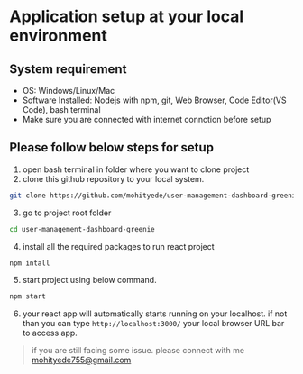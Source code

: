 

# Application setup at your local environment

## System requirement

- OS: Windows/Linux/Mac
- Software Installed: Nodejs with npm, git, Web Browser, Code Editor(VS Code), bash terminal
- Make sure you are connected with internet connction before setup

## Please follow below steps for setup

1. open bash terminal in folder where you want to clone project
2. clone this github repository to your local system.
```bash
git clone https://github.com/mohityede/user-management-dashboard-greenie.git
```
3. go to project root folder
```bash
cd user-management-dashboard-greenie
```
4. install all the required packages to run react project
```bash
npm intall
```
5. start project using below command.
```bash
npm start
```
6. your react app will automatically starts running on your localhost. if not than you can type ```http://localhost:3000/``` your local browser URL bar to access app.

> if you are still facing some issue. please connect with me mohityede755@gmail.com